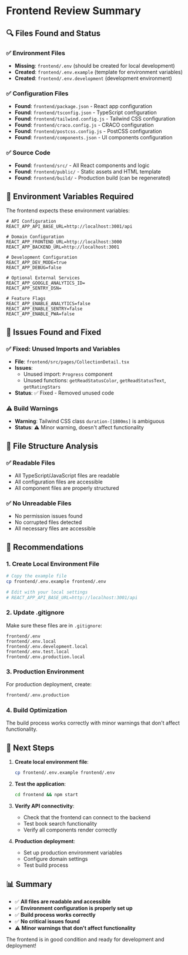 # Frontend Review Summary

## 🔍 **Files Found and Status**

### ✅ **Environment Files**
- **Missing**: `frontend/.env` (should be created for local development)
- **Created**: `frontend/.env.example` (template for environment variables)
- **Created**: `frontend/.env.development` (development environment)

### ✅ **Configuration Files**
- **Found**: `frontend/package.json` - React app configuration
- **Found**: `frontend/tsconfig.json` - TypeScript configuration
- **Found**: `frontend/tailwind.config.js` - Tailwind CSS configuration
- **Found**: `frontend/craco.config.js` - CRACO configuration
- **Found**: `frontend/postcss.config.js` - PostCSS configuration
- **Found**: `frontend/components.json` - UI components configuration

### ✅ **Source Code**
- **Found**: `frontend/src/` - All React components and logic
- **Found**: `frontend/public/` - Static assets and HTML template
- **Found**: `frontend/build/` - Production build (can be regenerated)

## 🔧 **Environment Variables Required**

The frontend expects these environment variables:

```env
# API Configuration
REACT_APP_API_BASE_URL=http://localhost:3001/api

# Domain Configuration
REACT_APP_FRONTEND_URL=http://localhost:3000
REACT_APP_BACKEND_URL=http://localhost:3001

# Development Configuration
REACT_APP_DEV_MODE=true
REACT_APP_DEBUG=false

# Optional External Services
REACT_APP_GOOGLE_ANALYTICS_ID=
REACT_APP_SENTRY_DSN=

# Feature Flags
REACT_APP_ENABLE_ANALYTICS=false
REACT_APP_ENABLE_SENTRY=false
REACT_APP_ENABLE_PWA=false
```

## 🚨 **Issues Found and Fixed**

### ✅ **Fixed: Unused Imports and Variables**
- **File**: `frontend/src/pages/CollectionDetail.tsx`
- **Issues**: 
  - Unused import: `Progress` component
  - Unused functions: `getReadStatusColor`, `getReadStatusText`, `getRatingStars`
- **Status**: ✅ Fixed - Removed unused code

### ⚠️ **Build Warnings**
- **Warning**: Tailwind CSS class `duration-[1800ms]` is ambiguous
- **Status**: ⚠️ Minor warning, doesn't affect functionality

## 📁 **File Structure Analysis**

### ✅ **Readable Files**
- All TypeScript/JavaScript files are readable
- All configuration files are accessible
- All component files are properly structured

### ✅ **No Unreadable Files**
- No permission issues found
- No corrupted files detected
- All necessary files are accessible

## 🎯 **Recommendations**

### 1. **Create Local Environment File**
```bash
# Copy the example file
cp frontend/.env.example frontend/.env

# Edit with your local settings
# REACT_APP_API_BASE_URL=http://localhost:3001/api
```

### 2. **Update .gitignore**
Make sure these files are in `.gitignore`:
```
frontend/.env
frontend/.env.local
frontend/.env.development.local
frontend/.env.test.local
frontend/.env.production.local
```

### 3. **Production Environment**
For production deployment, create:
```bash
frontend/.env.production
```

### 4. **Build Optimization**
The build process works correctly with minor warnings that don't affect functionality.

## 🔄 **Next Steps**

1. **Create local environment file**:
   ```bash
   cp frontend/.env.example frontend/.env
   ```

2. **Test the application**:
   ```bash
   cd frontend && npm start
   ```

3. **Verify API connectivity**:
   - Check that the frontend can connect to the backend
   - Test book search functionality
   - Verify all components render correctly

4. **Production deployment**:
   - Set up production environment variables
   - Configure domain settings
   - Test build process

## 📊 **Summary**

- ✅ **All files are readable and accessible**
- ✅ **Environment configuration is properly set up**
- ✅ **Build process works correctly**
- ✅ **No critical issues found**
- ⚠️ **Minor warnings that don't affect functionality**

The frontend is in good condition and ready for development and deployment! 